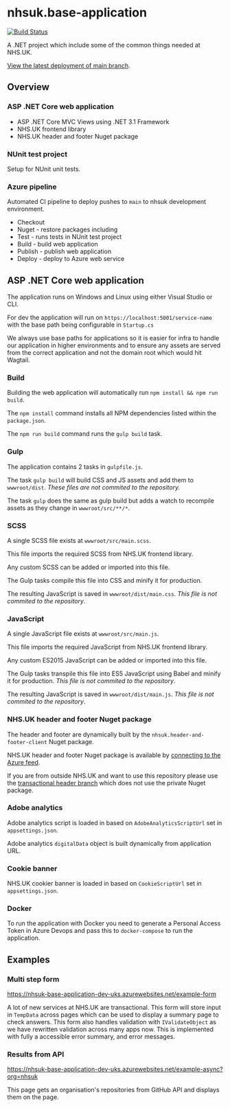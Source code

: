 # nhsuk.base-application

[![Build Status](https://dev.azure.com/nhsuk/nhsuk.base-application/_apis/build/status/tomdoughty.nhsuk.base-application?branchName=main)](https://dev.azure.com/nhsuk/nhsuk.base-application/_build/latest?definitionId=658&branchName=main)

A .NET project which include some of the common things needed at NHS.UK.

[View the latest deployment of main branch](https://nhsuk-base-application-dev-uks.azurewebsites.net/service-name).

## Overview

### ASP .NET Core web application
- ASP .NET Core MVC Views using .NET 3.1 Framework
- NHS.UK frontend library
- NHS.UK header and footer Nuget package

### NUnit test project
Setup for NUnit unit tests.

### Azure pipeline
Automated CI pipeline to deploy pushes to `main` to nhsuk development environment.
- Checkout
- Nuget - restore packages including 
- Test - runs tests in NUnit test project
- Build - build web application
- Publish - publish web application
- Deploy - deploy to Azure web service


## ASP .NET Core web application
The application runs on Windows and Linux using either Visual Studio or CLI.

For dev the application will run on `https://localhost:5001/service-name` with the base path being configurable in `Startup.cs`

We always use base paths for applications so it is easier for infra to handle our application in higher environments and to ensure any assets are served from the correct application and not the domain root which would hit Wagtail.


### Build
Building the web application will automatically run `npm install && npm run build`.

The `npm install` command installs all NPM dependencies listed within the `package.json`.

The `npm run build` command runs the `gulp build` task.

### Gulp
The application contains 2 tasks in `gulpfile.js`.

The task `gulp build` will build CSS and JS assets and add them to `wwwroot/dist`. _These files are not commited to the repository._

The task `gulp` does the same as gulp build but adds a watch to recompile assets as they change in `wwwroot/src/**/*`.

### SCSS
A single SCSS file exists at `wwwroot/src/main.scss`.

This file imports the required SCSS from NHS.UK frontend library.

Any custom SCSS can be added or imported into this file.

The Gulp tasks compile this file into CSS and minify it for production.

The resulting JavaScript is saved in `wwwroot/dist/main.css`. _This file is not commited to the repository_.

### JavaScript
A single JavaScript file exists at `wwwroot/src/main.js`.

This file imports the required JavaScript from NHS.UK frontend library.

Any custom ES2015 JavaScript can be added or imported into this file.

The Gulp tasks transpile this file into ES5 JavaScript using Babel and minify it for production. _This file is not commited to the repository_.

The resulting JavaScript is saved in `wwwroot/dist/main.js`. _This file is not commited to the repository_.

### NHS.UK header and footer Nuget package
The header and footer are dynamically built by the `nhsuk.header-and-footer-client` Nuget package.

NHS.UK header and footer Nuget package is available by [connecting to the Azure feed](https://dev.azure.com/nhsuk/nhsuk.header-footer-api-client/_packaging?_a=connect&feed=nhsuk.header.footer.api.client%40Release).

If you are from outside NHS.UK and want to use this repository please use the [transactional header branch](https://github.com/tomdoughty/nhsuk.base-application/tree/transactional-header) which does not use the private Nuget package.

### Adobe analytics
Adobe analytics script is loaded in based on `AdobeAnalyticsScriptUrl` set in `appsettings.json`.

Adobe analytics `digitalData` object is built dynamically from application URL.

### Cookie banner
NHS.UK cookier banner is loaded in based on `CookieScriptUrl` set in `appsettings.json`.

### Docker
To run the application with Docker you need to generate a Personal Access Token in Azure Devops and pass this to `docker-compose` to run the application.

## Examples

### Multi step form
https://nhsuk-base-application-dev-uks.azurewebsites.net/example-form

A lot of new services at NHS.UK are transactional. This form will store input in `TempData` across pages which can be used to display a summary page to check answers. This form also handles validation with `IValidateObject` as we have rewritten validation across many apps now. This is implemented with fully a accessible error summary, and error messages.

### Results from API
https://nhsuk-base-application-dev-uks.azurewebsites.net/example-async?org=nhsuk

This page gets an organisation's repositories from GitHub API and displays them on the page.
